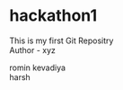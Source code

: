 # hackathon1
  This is my first Git Repositry
  <br>
  Author - xyz

  romin kevadiya
  <br>
  harsh
